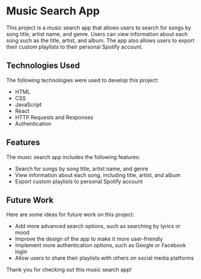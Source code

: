# Music Search App
This project is a music search app that allows users to search for songs by song title, artist name, and genre. Users can view information about each song such as the title, artist, and album. The app also allows users to export their custom playlists to their personal Spotify account.

## Technologies Used
The following technologies were used to develop this project:

- HTML
- CSS
- JavaScript
- React
- HTTP Requests and Responses
- Authentication

## Features
The music search app includes the following features:

- Search for songs by song title, artist name, and genre
- View information about each song, including title, artist, and album
- Export custom playlists to personal Spotify account

## Future Work
Here are some ideas for future work on this project:

- Add more advanced search options, such as searching by lyrics or mood
- Improve the design of the app to make it more user-friendly
- Implement more authentication options, such as Google or Facebook login
- Allow users to share their playlists with others on social media platforms

Thank you for checking out this music search app!